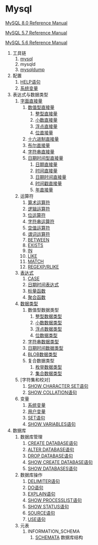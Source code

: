 # Mysql

[MySQL 8.0 Reference Manual](https://dev.mysql.com/doc/refman/8.0/en/)

[MySQL 5.7 Reference Manual](https://dev.mysql.com/doc/refman/5.7/en/)

[MySQL 5.6 Reference Manual](https://dev.mysql.com/doc/refman/5.6/en/)

1. 工具链
    1. [mysql](mysql.md)
    1. mysqld
    1. [mysqldump](mysqldump.md)
1. 配置
    1. [HELP语句](grammar/help-statement.md)
    1. [系统变量](variable/system-variable-value.md)
1. 表达式与数据类型
    1. [字面直接量](expression/literal.md)
		1. [数值型直接量](expression/literal.md#数值型直接量)
			1. [整型直接量](expression/literal.md#整型直接量)
			1. [小数直接量](expression/literal.md#小数直接量)
			1. [浮点直接量](expression/literal.md#浮点直接量)
			1. [位直接量](expression/literal.md#位直接量)
		1. [十六进制直接量](expression/literal.md#十六进制直接量)
		1. [布尔直接量](expression/literal.md#布尔直接量)
		1. [字符串直接量](expression/literal.md#字符串直接量)
		1. [日期时间型直接量](expression/literal.md#日期时间型直接量)
			1. [日期直接量](expression/literal.md#日期直接量)
			1. [时间直接量](expression/literal.md#时间直接量)
			1. [日期时间直接量](expression/literal.md#日期时间直接量)
			1. [时间戳直接量](expression/literal.md#时间戳直接量)
			1. [年直接量](expression/literal.md#年直接量)
	1. 运算符
		1. [算术运算符](expression/base-operator.md#算术运算符)
		1. [逻辑运算符](expression/base-operator.md#逻辑运算符)
		1. [位运算符](expression/base-operator.md#位运算符)
		1. [字符串运算符](expression/base-operator.md#字符串运算符)
		1. [空值运算符](expression/base-operator.md#空值运算符)
		1. [谓词运算符](expression/predicate-expression.md)
		1. [BETWEEN](expression/between-expression.md)
		1. [EXISTS](expression/exists-expression.md)
		1. [IN](expression/in-expression.md)
		1. [LIKE](expression/like-expression.md)
		1. [MATCH](expression/match-expression.md)
		1. [REGEXP/RLIKE](expression/regexp-expression.md)
	1. [表达式](expression)
		1. [CASE](expression/case-expression.md)
		1. [日期时间表达式](expression/datetime-expression.md)
		1. [标量函数](scalar-function)
		1. [聚合函数](expression/aggregation-function.md)
	1. [数据类型](datatype)
		1. 数值型数据类型
			1. [整型数据类型](datatype/integer-type.md)
			1. [小数数据类型](datatype/decimal-type.md)
			1. [浮点数据类型](datatype/float-type.md)
			1. [位数据类型](datatype/bit-type.md)
		1. [字符串数据类型](datatype/string-type.md)
		1. [日期时间数据类型](datatype/temporal-type.md)
		1. [BLOB数据类型](datatype/blob-type.md)
		1. 复合数据类型
			1. [枚举数据类型](datatype/enum-type.md)
			1. [集合数据类型](datatype/set-type.md)
	1. [字符集和校对]
		1. [SHOW CHARACTER SET语句](grammar/show-character-set-statement.md)
		1. [SHOW COLLATION语句](grammar/show-collation-statement.md)
	1. 变量
		1. [系统变量](variable/system-variable.md)
		1. [用户变量](variable/user-variable.md)
		1. [SET语句](grammar/set-statement.md)
		1. [SHOW VARIABLES语句](grammar/show-variables-statement.md)
1. 数据库
	1. 数据库管理
		1. [CREATE DATABASE语句](grammar/create-database-statement.md)
		1. [ALTER DATABASE语句](grammar/alert-database-statement.md)
		1. [DROP DATABASE语句](grammar/drop-database-statement.md)
		1. [SHOW CREATE DATABASE语句](grammar/show-create-database-statement.md)
		1. [SHOW DATABASES语句](grammar/show-databases-statement.md)
	1. 数据库操作
		1. [DELIMITER语句](grammar/delimiter-statement.md)
		1. [DO语句](grammar/do-statement.md)
		1. [EXPLAIN语句](grammar/explain-statement.md)
		1. [SHOW PROCESSLIST语句](grammar/show-processlist-statement.md)
		1. [SHOW STATUS语句](grammar/show-status-statement.md)
		1. [SOURCE语句](grammar/source-statement.md)
		1. [USE语句](grammar/use-statement.md)
	1. 元表
		1. INFORMATION_SCHEMA
			1. [SCHEMATA](meta/schemata-table.md) 数据库结构